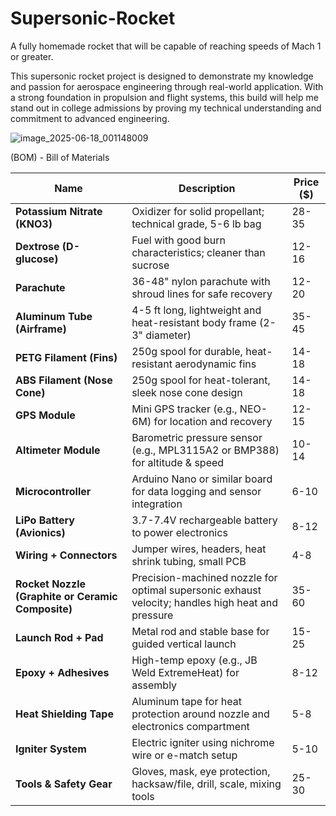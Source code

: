 # Supersonic-Rocket
A fully homemade rocket that will be capable of reaching speeds of Mach 1 or greater.

This supersonic rocket project is designed to demonstrate my knowledge and passion for aerospace engineering through real-world application. With a strong foundation in propulsion and flight systems, this build will help me stand out in college admissions by proving my technical understanding and commitment to advanced engineering.

![image_2025-06-18_001148009](https://github.com/user-attachments/assets/98ebe765-4fa9-4d83-9f5e-3106e55d47c6)


(BOM) - Bill of Materials

| **Name**                  | **Description**                                                                 | **Price ($)** |
|---------------------------|----------------------------------------------------------------------------------|---------------|
| **Potassium Nitrate (KNO3)** | Oxidizer for solid propellant; technical grade, 5-6 lb bag                        | 28-35         |
| **Dextrose (D-glucose)**     | Fuel with good burn characteristics; cleaner than sucrose                        | 12-16         |
| **Parachute**               | 36-48" nylon parachute with shroud lines for safe recovery                      | 12-20         |
| **Aluminum Tube (Airframe)**| 4-5 ft long, lightweight and heat-resistant body frame (2-3" diameter)           | 35-45         |
| **PETG Filament (Fins)**     | 250g spool for durable, heat-resistant aerodynamic fins                          | 14-18         |
| **ABS Filament (Nose Cone)** | 250g spool for heat-tolerant, sleek nose cone design                            | 14-18         |
| **GPS Module**              | Mini GPS tracker (e.g., NEO-6M) for location and recovery                        | 12-15         |
| **Altimeter Module**        | Barometric pressure sensor (e.g., MPL3115A2 or BMP388) for altitude & speed     | 10-14         |
| **Microcontroller**         | Arduino Nano or similar board for data logging and sensor integration           | 6-10          |
| **LiPo Battery (Avionics)** | 3.7-7.4V rechargeable battery to power electronics                               | 8-12          |
| **Wiring + Connectors**     | Jumper wires, headers, heat shrink tubing, small PCB                            | 4-8           |
| **Rocket Nozzle (Graphite or Ceramic Composite)** | Precision-machined nozzle for optimal supersonic exhaust velocity; handles high heat and pressure | 35-60 |
| **Launch Rod + Pad**        | Metal rod and stable base for guided vertical launch                            | 15-25         |
| **Epoxy + Adhesives**       | High-temp epoxy (e.g., JB Weld ExtremeHeat) for assembly                        | 8-12          |
| **Heat Shielding Tape**     | Aluminum tape for heat protection around nozzle and electronics compartment     | 5-8           |
| **Igniter System**          | Electric igniter using nichrome wire or e-match setup                           | 5-10          |
| **Tools & Safety Gear**     | Gloves, mask, eye protection, hacksaw/file, drill, scale, mixing tools          | 25-30         |
